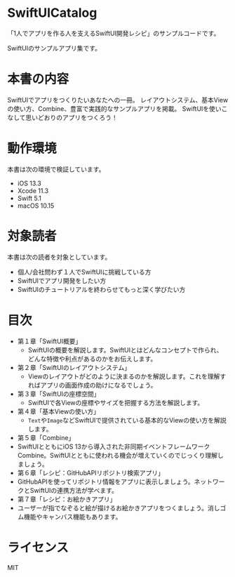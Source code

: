 # SwiftUICatalog

「1人でアプリを作る人を支えるSwiftUI開発レシピ」のサンプルコードです。

SwiftUIのサンプルアプリ集です。

# 本書の内容

SwiftUIでアプリをつくりたいあなたへの一冊。
レイアウトシステム、基本Viewの使い方、Combine、豊富で実践的なサンプルアプリを掲載。
SwiftUIを使いこなして思いどおりのアプリをつくろう！

# 動作環境

本書は次の環境で検証しています。

 * iOS 13.3
 * Xcode 11.3
 * Swift 5.1
 * macOS 10.15

# 対象読者

本書は次の読者を対象としています。

 * 個人/会社問わず１人でSwiftUIに挑戦している方
 * SwiftUIでアプリ開発をしたい方
 * SwiftUIのチュートリアルを終わらせてもっと深く学びたい方


# 目次

 * 第１章「SwiftUI概要」
    * SwiftUIの概要を解説します。SwiftUIとはどんなコンセプトで作られ、どんな特徴や利点があるのかをお伝えします。
 * 第２章「SwiftUIのレイアウトシステム」
    * Viewのレイアウトがどのように決まるのかを解説します。これを理解すればアプリの画面作成の助けになるでしょう。
 * 第３章「SwiftUIの座標空間」
    * SwiftUIで各Viewの座標やサイズを把握する方法を解説します。
 * 第４章「基本Viewの使い方」
    * `Text`や`Image`などSwiftUIで提供されている基本的なViewの使い方を解説します。
 * 第５章「Combine」
  * SwiftUIとともにiOS 13から導入された非同期イベントフレームワークCombine。SwiftUIとともに使われる機会が増えていくのでじっくり理解しましょう。
 * 第６章「レシピ：GitHubAPIリポジトリ検索アプリ」
  * GitHubAPIを使ってリポジトリ情報をアプリに表示しましょう。ネットワークとSwiftUIの連携方法が学べます。
 * 第７章「レシピ：お絵かきアプリ」
  * ユーザーが指でなぞると絵が描けるお絵かきアプリをつくましょう。消しゴム機能やキャンバス機能もあります。


# ライセンス

MIT

